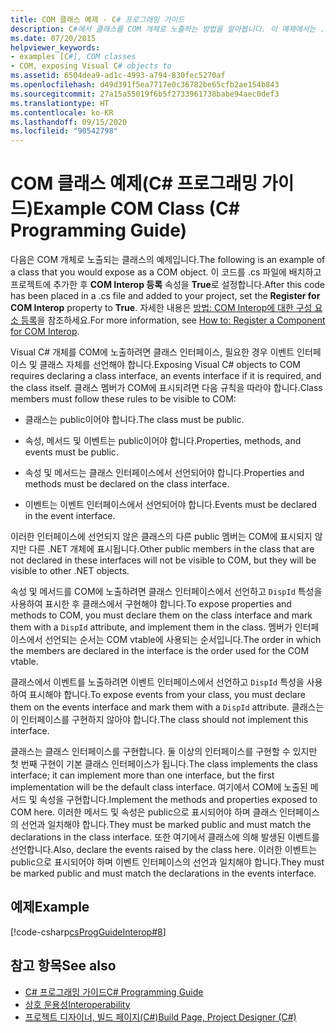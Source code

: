 ```yaml
---
title: COM 클래스 예제 - C# 프로그래밍 가이드
description: C#에서 클래스를 COM 개체로 노출하는 방법을 알아봅니다. 이 예제에서는 .cs 파일의 코드를 프로젝트에 추가하고 COM Interop 등록 속성을 설정합니다.
ms.date: 07/20/2015
helpviewer_keywords:
- examples [C#], COM classes
- COM, exposing Visual C# objects to
ms.assetid: 6504dea9-ad1c-4993-a794-830fec5270af
ms.openlocfilehash: d49d391f5ea7717e0c36782be65cfb2ae154b843
ms.sourcegitcommit: 27a15a55019f6b5f2733961738babe94aec0def3
ms.translationtype: HT
ms.contentlocale: ko-KR
ms.lasthandoff: 09/15/2020
ms.locfileid: "90542798"
---
```

# <a name="example-com-class-c-programming-guide"></a><span data-ttu-id="011a2-104">COM 클래스 예제(C# 프로그래밍 가이드)</span><span class="sxs-lookup"><span data-stu-id="011a2-104">Example COM Class (C# Programming Guide)</span></span>
<span data-ttu-id="011a2-105">다음은 COM 개체로 노출되는 클래스의 예제입니다.</span><span class="sxs-lookup"><span data-stu-id="011a2-105">The following is an example of a class that you would expose as a COM object.</span></span> <span data-ttu-id="011a2-106">이 코드를 .cs 파일에 배치하고 프로젝트에 추가한 후 **COM Interop 등록** 속성을 **True**로 설정합니다.</span><span class="sxs-lookup"><span data-stu-id="011a2-106">After this code has been placed in a .cs file and added to your project, set the **Register for COM Interop** property to **True**.</span></span> <span data-ttu-id="011a2-107">자세한 내용은 [방법: COM Interop에 대한 구성 요소 등록](/previous-versions/visualstudio/visual-studio-2010/w29wacsy(v=vs.100))을 참조하세요.</span><span class="sxs-lookup"><span data-stu-id="011a2-107">For more information, see [How to: Register a Component for COM Interop](/previous-versions/visualstudio/visual-studio-2010/w29wacsy(v=vs.100)).</span></span>
  
 <span data-ttu-id="011a2-108">Visual C# 개체를 COM에 노출하려면 클래스 인터페이스, 필요한 경우 이벤트 인터페이스 및 클래스 자체를 선언해야 합니다.</span><span class="sxs-lookup"><span data-stu-id="011a2-108">Exposing Visual C# objects to COM requires declaring a class interface, an events interface if it is required, and the class itself.</span></span> <span data-ttu-id="011a2-109">클래스 멤버가 COM에 표시되려면 다음 규칙을 따라야 합니다.</span><span class="sxs-lookup"><span data-stu-id="011a2-109">Class members must follow these rules to be visible to COM:</span></span>  
  
- <span data-ttu-id="011a2-110">클래스는 public이어야 합니다.</span><span class="sxs-lookup"><span data-stu-id="011a2-110">The class must be public.</span></span>  
  
- <span data-ttu-id="011a2-111">속성, 메서드 및 이벤트는 public이어야 합니다.</span><span class="sxs-lookup"><span data-stu-id="011a2-111">Properties, methods, and events must be public.</span></span>  
  
- <span data-ttu-id="011a2-112">속성 및 메서드는 클래스 인터페이스에서 선언되어야 합니다.</span><span class="sxs-lookup"><span data-stu-id="011a2-112">Properties and methods must be declared on the class interface.</span></span>  
  
- <span data-ttu-id="011a2-113">이벤트는 이벤트 인터페이스에서 선언되어야 합니다.</span><span class="sxs-lookup"><span data-stu-id="011a2-113">Events must be declared in the event interface.</span></span>  
  
 <span data-ttu-id="011a2-114">이러한 인터페이스에 선언되지 않은 클래스의 다른 public 멤버는 COM에 표시되지 않지만 다른 .NET 개체에 표시됩니다.</span><span class="sxs-lookup"><span data-stu-id="011a2-114">Other public members in the class that are not declared in these interfaces will not be visible to COM, but they will be visible to other .NET objects.</span></span>  
  
 <span data-ttu-id="011a2-115">속성 및 메서드를 COM에 노출하려면 클래스 인터페이스에서 선언하고 `DispId` 특성을 사용하여 표시한 후 클래스에서 구현해야 합니다.</span><span class="sxs-lookup"><span data-stu-id="011a2-115">To expose properties and methods to COM, you must declare them on the class interface and mark them with a `DispId` attribute, and implement them in the class.</span></span> <span data-ttu-id="011a2-116">멤버가 인터페이스에서 선언되는 순서는 COM vtable에 사용되는 순서입니다.</span><span class="sxs-lookup"><span data-stu-id="011a2-116">The order in which the members are declared in the interface is the order used for the COM vtable.</span></span>  
  
 <span data-ttu-id="011a2-117">클래스에서 이벤트를 노출하려면 이벤트 인터페이스에서 선언하고 `DispId` 특성을 사용하여 표시해야 합니다.</span><span class="sxs-lookup"><span data-stu-id="011a2-117">To expose events from your class, you must declare them on the events interface and mark them with a `DispId` attribute.</span></span> <span data-ttu-id="011a2-118">클래스는 이 인터페이스를 구현하지 않아야 합니다.</span><span class="sxs-lookup"><span data-stu-id="011a2-118">The class should not implement this interface.</span></span>  
  
 <span data-ttu-id="011a2-119">클래스는 클래스 인터페이스를 구현합니다. 둘 이상의 인터페이스를 구현할 수 있지만 첫 번째 구현이 기본 클래스 인터페이스가 됩니다.</span><span class="sxs-lookup"><span data-stu-id="011a2-119">The class implements the class interface; it can implement more than one interface, but the first implementation will be the default class interface.</span></span> <span data-ttu-id="011a2-120">여기에서 COM에 노출된 메서드 및 속성을 구현합니다.</span><span class="sxs-lookup"><span data-stu-id="011a2-120">Implement the methods and properties exposed to COM here.</span></span> <span data-ttu-id="011a2-121">이러한 메서드 및 속성은 public으로 표시되어야 하며 클래스 인터페이스의 선언과 일치해야 합니다.</span><span class="sxs-lookup"><span data-stu-id="011a2-121">They must be marked public and must match the declarations in the class interface.</span></span> <span data-ttu-id="011a2-122">또한 여기에서 클래스에 의해 발생된 이벤트를 선언합니다.</span><span class="sxs-lookup"><span data-stu-id="011a2-122">Also, declare the events raised by the class here.</span></span> <span data-ttu-id="011a2-123">이러한 이벤트는 public으로 표시되어야 하며 이벤트 인터페이스의 선언과 일치해야 합니다.</span><span class="sxs-lookup"><span data-stu-id="011a2-123">They must be marked public and must match the declarations in the events interface.</span></span>  
  
## <a name="example"></a><span data-ttu-id="011a2-124">예제</span><span class="sxs-lookup"><span data-stu-id="011a2-124">Example</span></span>  
 [!code-csharp[csProgGuideInterop#8](~/samples/snippets/csharp/VS_Snippets_VBCSharp/csProgGuideInterop/CS/ExampleCOM.cs#8)]  
  
## <a name="see-also"></a><span data-ttu-id="011a2-125">참고 항목</span><span class="sxs-lookup"><span data-stu-id="011a2-125">See also</span></span>

- [<span data-ttu-id="011a2-126">C# 프로그래밍 가이드</span><span class="sxs-lookup"><span data-stu-id="011a2-126">C# Programming Guide</span></span>](../index.md)
- [<span data-ttu-id="011a2-127">상호 운용성</span><span class="sxs-lookup"><span data-stu-id="011a2-127">Interoperability</span></span>](./index.md)
- [<span data-ttu-id="011a2-128">프로젝트 디자이너, 빌드 페이지(C#)</span><span class="sxs-lookup"><span data-stu-id="011a2-128">Build Page, Project Designer (C#)</span></span>](/visualstudio/ide/reference/build-page-project-designer-csharp)

